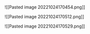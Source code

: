 ![[Pasted image 20221024170454.png]]

![[Pasted image 20221024170512.png]]

![[Pasted image 20221024170529.png]]